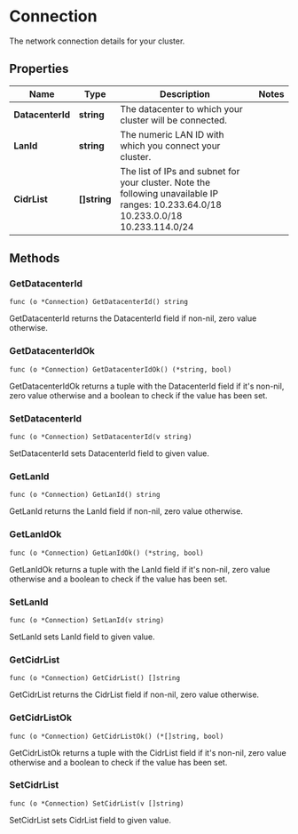 # Connection

The network connection  details for your cluster.


## Properties

|Name | Type | Description | Notes|
|------------ | ------------- | ------------- | -------------|
|**DatacenterId** | **string** | The datacenter to which your cluster will be connected. | |
|**LanId** | **string** | The numeric LAN ID with which you connect your cluster. | |
|**CidrList** | **[]string** | The list of IPs and subnet for your cluster. Note the following unavailable IP ranges: 10.233.64.0/18 10.233.0.0/18 10.233.114.0/24  | |

## Methods


### GetDatacenterId

`func (o *Connection) GetDatacenterId() string`

GetDatacenterId returns the DatacenterId field if non-nil, zero value otherwise.

### GetDatacenterIdOk

`func (o *Connection) GetDatacenterIdOk() (*string, bool)`

GetDatacenterIdOk returns a tuple with the DatacenterId field if it's non-nil, zero value otherwise
and a boolean to check if the value has been set.

### SetDatacenterId

`func (o *Connection) SetDatacenterId(v string)`

SetDatacenterId sets DatacenterId field to given value.


### GetLanId

`func (o *Connection) GetLanId() string`

GetLanId returns the LanId field if non-nil, zero value otherwise.

### GetLanIdOk

`func (o *Connection) GetLanIdOk() (*string, bool)`

GetLanIdOk returns a tuple with the LanId field if it's non-nil, zero value otherwise
and a boolean to check if the value has been set.

### SetLanId

`func (o *Connection) SetLanId(v string)`

SetLanId sets LanId field to given value.


### GetCidrList

`func (o *Connection) GetCidrList() []string`

GetCidrList returns the CidrList field if non-nil, zero value otherwise.

### GetCidrListOk

`func (o *Connection) GetCidrListOk() (*[]string, bool)`

GetCidrListOk returns a tuple with the CidrList field if it's non-nil, zero value otherwise
and a boolean to check if the value has been set.

### SetCidrList

`func (o *Connection) SetCidrList(v []string)`

SetCidrList sets CidrList field to given value.




